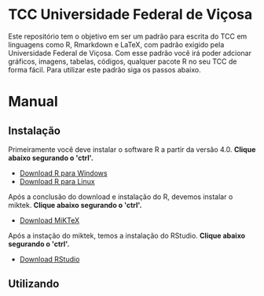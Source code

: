 # TCC Universidade Federal de Viçosa
<p>
Este repositório tem o objetivo em ser um padrão para escrita do TCC em
linguagens como R, Rmarkdown e LaTeX, com padrão exigido pela Universidade 
Federal de Viçosa. Com esse padrão você irá poder adcionar gráficos, imagens, tabelas,
códigos, qualquer pacote R no seu TCC de forma fácil.
Para utilizar este padrão siga os passos abaixo.
</p>

# Manual

## Instalação
<p>
Primeiramente você deve instalar o software R a partir da versão 4.0. <strong>Clique abaixo segurando o 'ctrl'.</strong>

- [Download R para Windows](https://cran-r.c3sl.ufpr.br/)
- [Download R para Linux](https://cran-r.c3sl.ufpr.br/bin/linux/)

</p>
<p>
Após a conclusão do download e instalação do R, devemos instalar o miktek. <strong>Clique abaixo segurando o 'ctrl'.</strong>

- [Download MiKTeX](https://miktex.org/download)

</p>
<p>
Após a instação do miktek, temos a instalação do RStudio. <strong>Clique abaixo segurando o 'ctrl'.</strong>

- [Download RStudio](https://rstudio.com/products/rstudio/download/#download)

</p>

## Utilizando